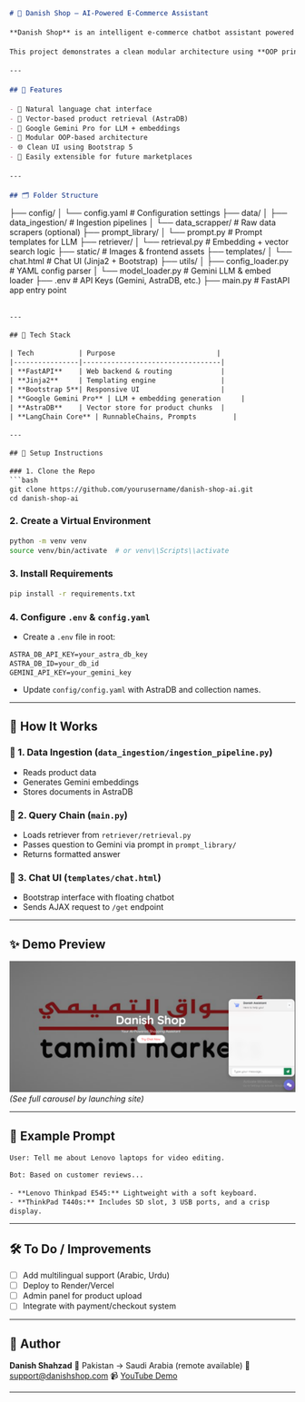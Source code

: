```markdown
# 🛒 Danish Shop – AI-Powered E-Commerce Assistant

**Danish Shop** is an intelligent e-commerce chatbot assistant powered by Google Gemini Pro and AstraDB Vector Store. It supports natural language queries about products and returns meaningful responses by retrieving relevant documents from a vector database.

This project demonstrates a clean modular architecture using **OOP principles**, **LangChain-style chaining**, **FastAPI**, and **Jinja2 frontend integration**.

---

## 📌 Features

- 💬 Natural language chat interface
- 🔎 Vector-based product retrieval (AstraDB)
- 🧠 Google Gemini Pro for LLM + embeddings
- 🧱 Modular OOP-based architecture
- 🌐 Clean UI using Bootstrap 5
- 🚀 Easily extensible for future marketplaces

---

## 🗂️ Folder Structure

```

├── config/
│   └── config.yaml          # Configuration settings
├── data/
│   ├── data\_ingestion/      # Ingestion pipelines
│   └── data\_scrapper/       # Raw data scrapers (optional)
├── prompt\_library/
│   └── prompt.py            # Prompt templates for LLM
├── retriever/
│   └── retrieval.py         # Embedding + vector search logic
├── static/                  # Images & frontend assets
├── templates/
│   └── chat.html            # Chat UI (Jinja2 + Bootstrap)
├── utils/
│   ├── config\_loader.py     # YAML config parser
│   └── model\_loader.py      # Gemini LLM & embed loader
├── .env                     # API Keys (Gemini, AstraDB, etc.)
├── main.py                  # FastAPI app entry point

````

---

## 🔧 Tech Stack

| Tech           | Purpose                         |
|----------------|----------------------------------|
| **FastAPI**    | Web backend & routing            |
| **Jinja2**     | Templating engine                |
| **Bootstrap 5**| Responsive UI                    |
| **Google Gemini Pro** | LLM + embedding generation     |
| **AstraDB**    | Vector store for product chunks  |
| **LangChain Core** | RunnableChains, Prompts         |

---

## 🚀 Setup Instructions

### 1. Clone the Repo
```bash
git clone https://github.com/yourusername/danish-shop-ai.git
cd danish-shop-ai
````

### 2. Create a Virtual Environment

```bash
python -m venv venv
source venv/bin/activate  # or venv\\Scripts\\activate
```

### 3. Install Requirements

```bash
pip install -r requirements.txt
```

### 4. Configure `.env` & `config.yaml`

* Create a `.env` file in root:

```env
ASTRA_DB_API_KEY=your_astra_db_key
ASTRA_DB_ID=your_db_id
GEMINI_API_KEY=your_gemini_key
```

* Update `config/config.yaml` with AstraDB and collection names.

---

## 🧠 How It Works

### 🔹 1. Data Ingestion (`data_ingestion/ingestion_pipeline.py`)

* Reads product data
* Generates Gemini embeddings
* Stores documents in AstraDB

### 🔹 2. Query Chain (`main.py`)

* Loads retriever from `retriever/retrieval.py`
* Passes question to Gemini via prompt in `prompt_library/`
* Returns formatted answer

### 🔹 3. Chat UI (`templates/chat.html`)

* Bootstrap interface with floating chatbot
* Sends AJAX request to `/get` endpoint

---

## ✨ Demo Preview

![Danish Shop Preview](static/shop.PNG)
*(See full carousel by launching site)*

---

## 🧪 Example Prompt

```text
User: Tell me about Lenovo laptops for video editing.
```

```text
Bot: Based on customer reviews...

- **Lenovo Thinkpad E545:** Lightweight with a soft keyboard.
- **ThinkPad T440s:** Includes SD slot, 3 USB ports, and a crisp display.
```

---

## 🛠️ To Do / Improvements

* [ ] Add multilingual support (Arabic, Urdu)
* [ ] Deploy to Render/Vercel
* [ ] Admin panel for product upload
* [ ] Integrate with payment/checkout system

---

## 👤 Author

**Danish Shahzad**
📍 Pakistan → Saudi Arabia (remote available)
📧 [support@danishshop.com](mailto:danish.datascientist.com)
📹 [YouTube Demo](#) 

---


